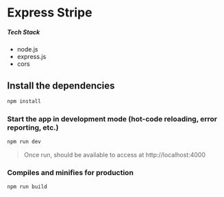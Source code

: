 # Express Stripe

##### Tech Stack
- node.js
- express.js
- cors

## Install the dependencies
```bash
npm install
```

### Start the app in development mode (hot-code reloading, error reporting, etc.)
```bash
npm run dev
```
> Once run, should be available to access at http://localhost:4000

### Compiles and minifies for production

```
npm run build
```
